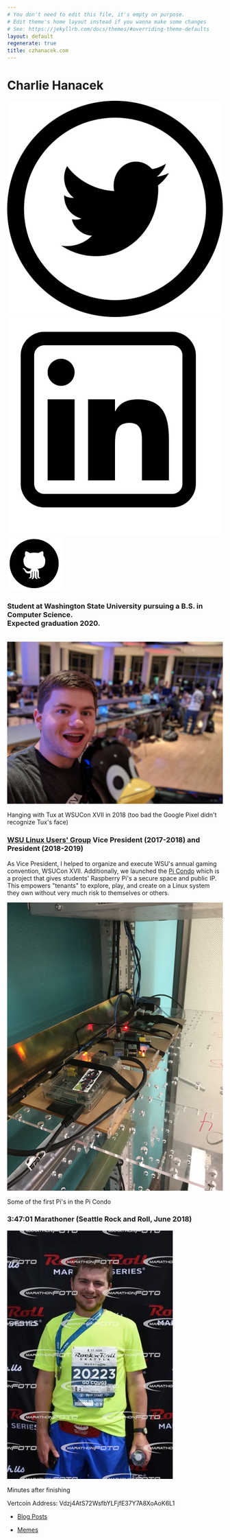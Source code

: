 ```yaml
---
# You don't need to edit this file, it's empty on purpose.
# Edit theme's home layout instead if you wanna make some changes
# See: https://jekyllrb.com/docs/themes/#overriding-theme-defaults
layout: default
regenerate: true
title: czhanacek.com
---
```


<div class="row">
    <div class="col-md-8 col-md-offset-2 text-center">
        <h1>Charlie Hanacek</h1>
        <div class="table-responsive">
            <a href="https://twitter.com/czhanacek" ><img src="assets/twitter-logo.svg" class="socialmedia"/></a>
            <a href="https://linkedin.com/in/czhanacek"><img src="assets/linkedin.png" class="socialmedia"/></a>
            <a href="https://github.com/czhanacek" ><img src="assets/github-logo.png" class="socialmedia"/></a>
        </div>
     </div>
</div>
<div class="row">
    <div class="col-md-offset-3 col-md-6">
        <h3>Student at Washington State University pursuing a B.S. in Computer Science. 
        <br /> 
        Expected graduation 2020.</h3>
        <br />
        <div class="post-img">
            <img class="cute-img" src="/assets/withtux.jpg"/>
            <p>Hanging with Tux at WSUCon XVII in 2018 (too bad the Google Pixel didn't recognize Tux's face)</p>
        </div>
        <h3><a href="http://lug.wsu.edu">WSU Linux Users' Group</a> Vice President (2017-2018) and President (2018-2019)</h3>
        <p>As Vice President, I helped to organize and execute WSU's annual gaming convention, WSUCon XVII. Additionally, we launched the <a href="http://lug.wsu.edu/pi-condo.html">Pi Condo</a> which is a project that gives students' Raspberry Pi's a secure space and public IP. This empowers "tenants" to explore, play, and create on a Linux system they own without very much risk to themselves or others.
        <br />
        </p>
        <div class="post-img">
            <img class="cute-img" src="/assets/pisincondo.jpg"/>
            <p>Some of the first Pi's in the Pi Condo</p>
        </div>
        <h3>3:47:01 Marathoner (Seattle Rock and Roll, June 2018)</h3>
        <div class="post-img">
            <img class="cute-img" src="/assets/postmarathon.jpg"/>
            <p>Minutes after finishing</p>
        </div>
        <div>
            <p>Vertcoin Address: Vdzj4AtS72WsfbYLFjfE37Y7A8XoAoK6L1</p>
        </div>
        <ul class="list-group text-center">
            <a class="list-item" href="/post-index.html"><li class="list-group-item">Blog Posts</li></a>
        </ul>
        <ul class="list-group text-center">
            <a class="list-item" href="/memes.html"><li class="list-group-item">Memes</li></a>
        </ul>
    </div>
</div>